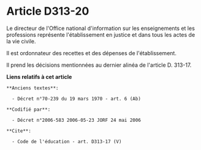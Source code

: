 # Article D313-20

Le directeur de l'Office national d'information sur les enseignements et les professions représente l'établissement en
justice et dans tous les actes de la vie civile.

Il est ordonnateur des recettes et des dépenses de l'établissement.

Il prend les décisions mentionnées au dernier alinéa de l'article D. 313-17.

**Liens relatifs à cet article**

	**Anciens textes**:

	  - Décret n°70-239 du 19 mars 1970 - art. 6 (Ab)

	**Codifié par**:

	  - Décret n°2006-583 2006-05-23 JORF 24 mai 2006

	**Cite**:

	  - Code de l'éducation - art. D313-17 (V)
